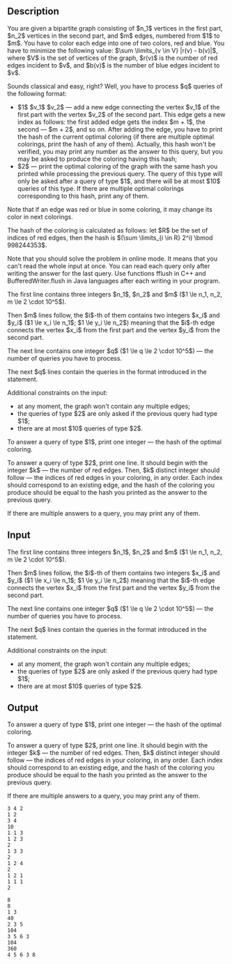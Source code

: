 ## Description

<div><p>You are given a bipartite graph consisting of $n_1$ vertices in the first part, $n_2$ vertices in the second part, and $m$ edges, numbered from $1$ to $m$. You have to color each edge into one of two colors, red and blue. You have to minimize the following value: $\sum \limits_{v \in V} |r(v) - b(v)|$, where $V$ is the set of vertices of the graph, $r(v)$ is the number of red edges incident to $v$, and $b(v)$ is the number of blue edges incident to $v$.</p><p>Sounds classical and easy, right? Well, you have to process $q$ queries of the following format:</p><ul> <li> $1$ $v_1$ $v_2$ — add a new edge connecting the vertex $v_1$ of the first part with the vertex $v_2$ of the second part. This edge gets a new index as follows: the first added edge gets the index $m + 1$, the second — $m + 2$, and so on. After adding the edge, you have to print the <span class="tex-font-style-it">hash</span> of the current optimal coloring (if there are multiple optimal colorings, print the <span class="tex-font-style-it">hash</span> of any of them). <span class="tex-font-style-bf">Actually, this hash won't be verified, you may print any number as the answer to this query, but you may be asked to produce the coloring having this hash</span>; </li><li> $2$ — print the optimal coloring of the graph with the same <span class="tex-font-style-it">hash</span> you printed while processing the previous query. The query of this type will only be asked after a query of type $1$, and there will be at most $10$ queries of this type. If there are multiple optimal colorings corresponding to this <span class="tex-font-style-it">hash</span>, print any of them. </li></ul><p>Note that if an edge was red or blue in some coloring, it may change its color in next colorings.</p><p>The <span class="tex-font-style-it">hash</span> of the coloring is calculated as follows: let $R$ be the set of indices of red edges, then the <span class="tex-font-style-it">hash</span> is $(\sum \limits_{i \in R} 2^i) \bmod 998244353$.</p><p>Note that you should solve the problem in <span class="tex-font-style-tt">online</span> mode. It means that you can't read the whole input at once. You can read each query only after writing the answer for the last query. Use functions <span class="tex-font-style-tt">fflush</span> in <span class="tex-font-style-tt">C++</span> and <span class="tex-font-style-tt">BufferedWriter.flush</span> in <span class="tex-font-style-tt">Java</span> languages after each writing in your program.</p></div><div class="input-specification"><p>The first line contains three integers $n_1$, $n_2$ and $m$ ($1 \le n_1, n_2, m \le 2 \cdot 10^5$).</p><p>Then $m$ lines follow, the $i$-th of them contains two integers $x_i$ and $y_i$ ($1 \le x_i \le n_1$; $1 \le y_i \le n_2$) meaning that the $i$-th edge connects the vertex $x_i$ from the first part and the vertex $y_i$ from the second part.</p><p>The next line contains one integer $q$ ($1 \le q \le 2 \cdot 10^5$)&nbsp;— the number of queries you have to process.</p><p>The next $q$ lines contain the queries in the format introduced in the statement.</p><p>Additional constraints on the input:</p><ul> <li> at any moment, the graph won't contain any multiple edges; </li><li> the queries of type $2$ are only asked if the previous query had type $1$; </li><li> there are at most $10$ queries of type $2$. </li></ul></div><div class="output-specification"><p>To answer a query of type $1$, print one integer&nbsp;— the <span class="tex-font-style-it">hash</span> of the optimal coloring.</p><p>To answer a query of type $2$, print one line. It should begin with the integer $k$&nbsp;— the number of red edges. Then, $k$ <span class="tex-font-style-bf">distinct</span> integer should follow&nbsp;— the indices of <span class="tex-font-style-bf">red</span> edges in your coloring, in any order. Each index should correspond to an existing edge, and the <span class="tex-font-style-it">hash</span> of the coloring you produce should be equal to the <span class="tex-font-style-it">hash</span> you printed as the answer to the previous query.</p><p>If there are multiple answers to a query, you may print any of them.</p></div>

## Input

<p>The first line contains three integers $n_1$, $n_2$ and $m$ ($1 \le n_1, n_2, m \le 2 \cdot 10^5$).</p><p>Then $m$ lines follow, the $i$-th of them contains two integers $x_i$ and $y_i$ ($1 \le x_i \le n_1$; $1 \le y_i \le n_2$) meaning that the $i$-th edge connects the vertex $x_i$ from the first part and the vertex $y_i$ from the second part.</p><p>The next line contains one integer $q$ ($1 \le q \le 2 \cdot 10^5$)&nbsp;— the number of queries you have to process.</p><p>The next $q$ lines contain the queries in the format introduced in the statement.</p><p>Additional constraints on the input:</p><ul> <li> at any moment, the graph won't contain any multiple edges; </li><li> the queries of type $2$ are only asked if the previous query had type $1$; </li><li> there are at most $10$ queries of type $2$. </li></ul>

## Output

<p>To answer a query of type $1$, print one integer&nbsp;— the <span class="tex-font-style-it">hash</span> of the optimal coloring.</p><p>To answer a query of type $2$, print one line. It should begin with the integer $k$&nbsp;— the number of red edges. Then, $k$ <span class="tex-font-style-bf">distinct</span> integer should follow&nbsp;— the indices of <span class="tex-font-style-bf">red</span> edges in your coloring, in any order. Each index should correspond to an existing edge, and the <span class="tex-font-style-it">hash</span> of the coloring you produce should be equal to the <span class="tex-font-style-it">hash</span> you printed as the answer to the previous query.</p><p>If there are multiple answers to a query, you may print any of them.</p>





```input1
3 4 2
1 2
3 4
10
1 1 3
1 2 3
2
1 3 3
2
1 2 4
2
1 2 1
1 1 1
2
```




```output1
8
8
1 3
40
2 3 5
104
3 5 6 3
104
360
4 5 6 3 8
```



